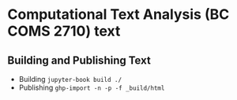 # Computational Text Analysis (BC COMS 2710) text

## Building and Publishing Text
- Building `jupyter-book build ./`
- Publishing `ghp-import -n -p -f _build/html` 
